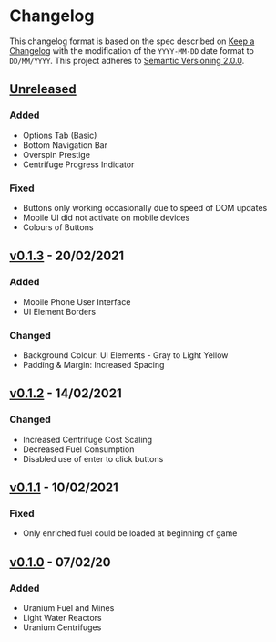 # Changelog
This changelog format is based on the spec described on [Keep a Changelog](https://keepachangelog.com/en/1.0.0/) with the modification of the `YYYY-MM-DD` date format to `DD/MM/YYYY`.
This project adheres to [Semantic Versioning 2.0.0](https://semver.org/spec/v2.0.0.html).

<!--**Note:** The presence of a **PR** tag after the release date means that this release was not made public.-->

<!-- This is an example of a update block
  ## [v1.0.0] - 1/1/2021 **PR**
  ### Added
  ### Changed
  ### Deprecated
  ### Removed
  ### Fixed
  ### Security
-->

## [Unreleased]
### Added
- Options Tab (Basic)
- Bottom Navigation Bar
- Overspin Prestige
- Centrifuge Progress Indicator

### Fixed
- Buttons only working occasionally due to speed of DOM updates
- Mobile UI did not activate on mobile devices
- Colours of Buttons


## [v0.1.3] - 20/02/2021
### Added
- Mobile Phone User Interface
- UI Element Borders

### Changed
- Background Colour: UI Elements - Gray to Light Yellow
- Padding & Margin: Increased Spacing


## [v0.1.2] - 14/02/2021
### Changed
- Increased Centrifuge Cost Scaling
- Decreased Fuel Consumption
- Disabled use of enter to click buttons


## [v0.1.1] - 10/02/2021
### Fixed
- Only enriched fuel could be loaded at beginning of game


## [v0.1.0] - 07/02/20
### Added
- Uranium Fuel and Mines
- Light Water Reactors
- Uranium Centrifuges


[Unreleased]: https://github.com/Redfire75369/Fission-Simulator/compare/8a45d8391cd59419071741d01968399cf2a6d14c..master
[v0.1.3]: https://github.com/Redfire75369/Fission-Simulator/compare/656f3cba87d2cba4db996f0489c2294eb987a6df..8a45d8391cd59419071741d01968399cf2a6d14c
[v0.1.2]: https://github.com/Redfire75369/Fission-Simulator/compare/1e136e035baf624d1b25bfc3058407517bcb5df9..656f3cba87d2cba4db996f0489c2294eb987a6df
[v0.1.1]: https://github.com/Redfire75369/Fission-Simulator/compare/391d035dc98d79a2acd4779a20f7d042c5e07e76..1e136e035baf624d1b25bfc3058407517bcb5df9
[v0.1.0]: https://github.com/Redfire75369/Fission-Simulator/tree/391d035dc98d79a2acd4779a20f7d042c5e07e76
